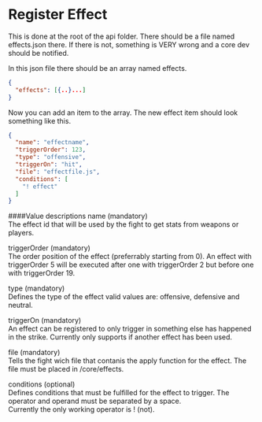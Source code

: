 Register Effect
==========================
This is done at the root of the api folder. There should be a file named effects.json there. If there is not, something is VERY wrong and a core dev should be notified.

In this json file there should be an array named effects.

``` json
{
  "effects": [{..}...]
}
```

Now you can add an item to the array. The new effect item should look something like this.

``` json
{
  "name": "effectname",
  "triggerOrder": 123,
  "type": "offensive",
  "triggerOn": "hit",
  "file": "effectfile.js",
  "conditions": [
    "! effect"
  ]
}
```

####Value descriptions
name (mandatory)  
The effect id that will be used by the fight to get stats from weapons or players.

triggerOrder (mandatory)  
The order position of the effect (preferrably starting from 0). An effect with triggerOrder 5 will be executed after one with triggerOrder 2 but before one with triggerOrder 19.

type (mandatory)  
Defines the type of the effect valid values are: offensive, defensive and neutral.

triggerOn (mandatory)  
An effect can be registered to only trigger in something else has happened in the strike. Currently only supports if another effect has been used.

file (mandatory)  
Tells the fight wich file that contanis the apply function for the effect. The file must be placed in /core/effects.

conditions (optional)  
Defines conditions that must be fulfilled for the effect to trigger. The operator and operand must be separated by a space.  
Currently the only working operator is ! (not).
